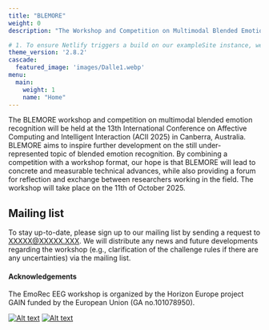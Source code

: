 ```yaml
---
title: "BLEMORE"
weight: 0
description: "The Workshop and Competition on Multimodal Blended Emotion Recognition"

# 1. To ensure Netlify triggers a build on our exampleSite instance, we need to change a file in the exampleSite directory.
theme_version: '2.8.2'
cascade:
  featured_image: 'images/Dalle1.webp'
menu:
  main:
    weight: 1
    name: "Home"
---
```

The BLEMORE workshop and competition on multimodal blended emotion recognition will be held at the 13th International Conference on Affective Computing and Intelligent Interaction (ACII 2025) in Canberra, Australia.
BLEMORE aims to inspire further development on the still under-represented topic of blended emotion recognition. By combining a competition with a workshop format, our hope is that BLEMORE will lead to concrete and measurable technical advances, while also providing a forum for reflection and exchange between researchers working in the field.
The workshop will take place on the 11th of October 2025.

## Mailing list
To stay up-to-date, please sign up to our mailing list by sending a request to XXXXX@XXXXX.XXX.
We will distribute any news and future developments regarding the workshop (e.g., clarification of the challenge rules if there are any uncertainties) via the mailing list.

#### Acknowledgements
The EmoRec EEG workshop is organized by the Horizon Europe  project GAIN funded by the European Union (GA no.101078950).

[![Alt text](https://i.postimg.cc/TP4PPzcN/EU-flag-Horizon-Europe-2.jpg)](https://research-and-innovation.ec.europa.eu/funding/funding-opportunities/funding-programmes-and-open-calls/horizon-europe_en)
[![Alt text](https://i.postimg.cc/J0V8SM1J/gain-logo-4.png)](https://micm.edu.ge/en/)
